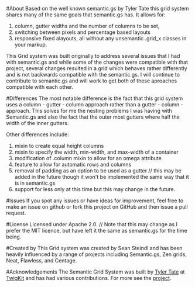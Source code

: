#About
Based on the well known semantic.gs by Tyler Tate this grid system shares many of the same goals that semantic.gs has. It allows for:
1. column, gutter widths and the number of columns to be set, 
2. switching between pixels and percentage based layouts
3. responsive fixed alayouts, 
all without any unsemantic .grid_x classes in your markup. 

This Grid system was built originally to address several issues that I had with semantic.gs and while some of the changes were compatible with that project, several changes resulted in a grid which behaves rather differently and is not backwards compatible with the semantic.gs. I will continue to contribute to semantic.gs and will work to get both of these aproaches compatible with each other.

#Differences
The most notable difference is the fact that this grid system uses a column - gutter - column approach rather than a gutter - column - approach. This solves for me the nesting problems I was having with Semantic.gs and also the fact that the outer most gutters where half the width of the inner gutters.

Other differences include:
1. mixin to create equal height columns
2. mixin to specify the width, min-width, and max-width of a container
3. modification of .column mixin to allow for an omega attribute
4. feature to allow for automatic rows and columns
5. removal of padding as an option to be used as a gutter // this may be added in the future though it won't be implemented the same way that it is in semantic.gs
6. support for less only at this time but this may change in the future.

#Issues
If you spot any issues or have ideas for improvement, feel free to make an issue on github or fork this project on GitHub and then issue a pull request.

#License
Licensed under Apache 2.0. // Note that this may change as I prefer the MIT licence, but have left it the same as semantic.gs for the time being.

#Created by
This Grid system was created by Sean Steindl and has been heavily influenced by a range of projects including Semantic.gs, Zen grids, Neat, Flawless, and Centage.

#Acknowledgements
The Semantic Grid System was built by [Tyler Tate](http://twitter.com/tylertate/) at [TwigKit](http://twigkit.com/) and has had various contributions. For more see the [project](http://github.com/twigkit/semantic.gs).

